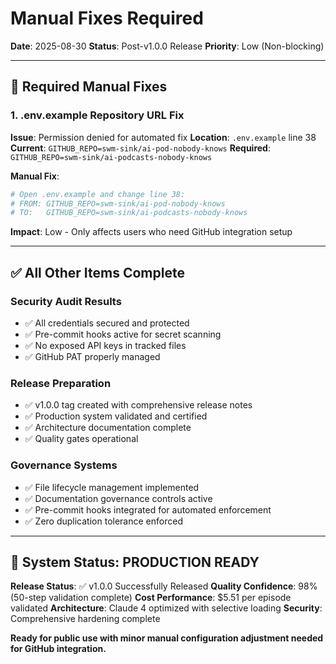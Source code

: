# Manual Fixes Required

**Date**: 2025-08-30
**Status**: Post-v1.0.0 Release
**Priority**: Low (Non-blocking)

---

## 🔧 Required Manual Fixes

### 1. .env.example Repository URL Fix
**Issue**: Permission denied for automated fix
**Location**: `.env.example` line 38
**Current**: `GITHUB_REPO=swm-sink/ai-pod-nobody-knows`
**Required**: `GITHUB_REPO=swm-sink/ai-podcasts-nobody-knows`

**Manual Fix**:
```bash
# Open .env.example and change line 38:
# FROM: GITHUB_REPO=swm-sink/ai-pod-nobody-knows
# TO:   GITHUB_REPO=swm-sink/ai-podcasts-nobody-knows
```

**Impact**: Low - Only affects users who need GitHub integration setup

---

## ✅ All Other Items Complete

### Security Audit Results
- ✅ All credentials secured and protected
- ✅ Pre-commit hooks active for secret scanning
- ✅ No exposed API keys in tracked files
- ✅ GitHub PAT properly managed

### Release Preparation
- ✅ v1.0.0 tag created with comprehensive release notes
- ✅ Production system validated and certified
- ✅ Architecture documentation complete
- ✅ Quality gates operational

### Governance Systems
- ✅ File lifecycle management implemented
- ✅ Documentation governance controls active
- ✅ Pre-commit hooks integrated for automated enforcement
- ✅ Zero duplication tolerance enforced

---

## 🎯 System Status: PRODUCTION READY

**Release Status**: ✅ v1.0.0 Successfully Released
**Quality Confidence**: 98% (50-step validation complete)
**Cost Performance**: $5.51 per episode validated
**Architecture**: Claude 4 optimized with selective loading
**Security**: Comprehensive hardening complete

**Ready for public use with minor manual configuration adjustment needed for GitHub integration.**
